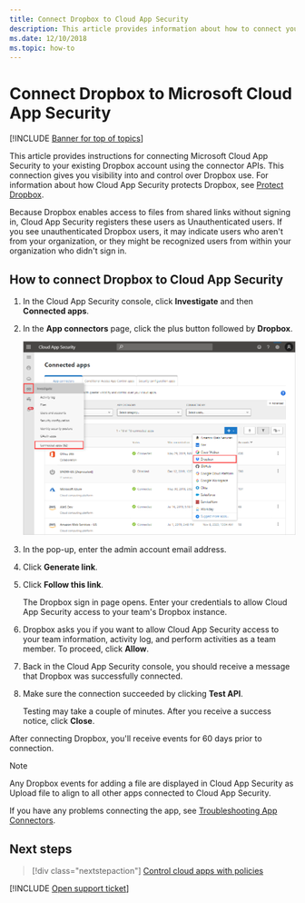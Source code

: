 ```yaml
---
title: Connect Dropbox to Cloud App Security
description: This article provides information about how to connect your Dropbox app to Cloud App Security using the API connector  for visibility and control over use.
ms.date: 12/10/2018
ms.topic: how-to
---
```

# Connect Dropbox to Microsoft Cloud App Security

[!INCLUDE [Banner for top of topics](includes/banner.md)]

This article provides instructions for connecting Microsoft Cloud App Security to your existing Dropbox account using the connector APIs. This connection gives you visibility into and control over Dropbox use. For information about how Cloud App Security protects Dropbox, see [Protect Dropbox](protect-dropbox.md).

Because Dropbox enables access to files from shared links without signing in, Cloud App Security registers these users as Unauthenticated users. If you see unauthenticated Dropbox users, it may indicate users who aren't from your organization, or they might be recognized users from within your organization who didn't sign in.

## How to connect Dropbox to Cloud App Security

1. In the Cloud App Security console, click **Investigate** and then **Connected apps**.

2. In the **App connectors** page, click the plus button followed by **Dropbox**.

    ![connect dropbox](media/connect-dropbox.png "connect dropbox")

3. In the pop-up, enter the admin account email address.

4. Click **Generate link**.

5. Click **Follow this link**.

    The Dropbox sign in page opens. Enter your credentials to allow Cloud App Security access to your team's Dropbox instance.

6. Dropbox asks you if you want to allow Cloud App Security access to your team information, activity log, and perform activities as a team member. To proceed, click **Allow**.

7. Back in the Cloud App Security console, you should receive a message that Dropbox was successfully connected.

8. Make sure the connection succeeded by clicking **Test API**.

    Testing may take a couple of minutes. After you receive a success notice, click **Close**.

After connecting Dropbox, you'll receive events for 60 days prior to connection.

> [!NOTE]
> Any Dropbox events for adding a file are displayed in Cloud App Security as Upload file to align to all other apps connected to Cloud App Security.

If you have any problems connecting the app, see [Troubleshooting App Connectors](troubleshooting-api-connectors-using-error-messages.md).

## Next steps

> [!div class="nextstepaction"]
> [Control cloud apps with policies](control-cloud-apps-with-policies.md)

[!INCLUDE [Open support ticket](includes/support.md)]
